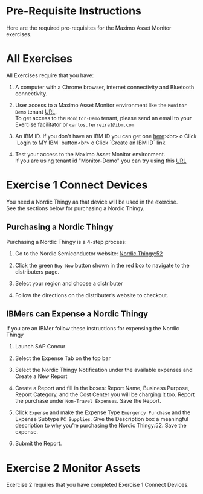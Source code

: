 # Pre-Requisite Instructions

Here are the required pre-requisites for the Maximo Asset Monitor exercises.

# All Exercises

All Exercises require that you have:

1.  A computer with a Chrome browser, internet connectivity and Bluetooth connectivity.

2.  User access to a Maximo Asset Monitor environment like the `Monitor-Demo` tenant [URL](https://dashboard-beta.connectedproducts.internetofthings.ibmcloud.com/preauth?tenantid=Monitor-Demo&isAPM=true).<br>
To get access to the `Monitor-Demo` tenant, please send an email to your Exercise facilitator or `carlos.ferreira1@ibm.com`

3.  An IBM ID.  If you don't have an IBM ID you can get one [here](https://www.ibm.com/account/reg/signup?):<br>
o Click `Login to MY IBM` button<br>
o Click `Create an IBM ID` link

4.  Test your access to the Maximo Asset Monitor environment.<br>
If you are using tenant id  "Monitor-Demo"  you can try using this [URL](https://dashboard-beta.connectedproducts.internetofthings.ibmcloud.com/preauth?tenantid=Monitor-Demo&isAPM=true)

# Exercise 1 Connect Devices

You need a Nordic Thingy as that device will be used in the exercise.<br>
See the sections below for purchasing a Nordic Thingy.  

## Purchasing a Nordic Thingy
Purchasing a Nordic Thingy is a 4-step process:

1.	Go to the Nordic Semiconductor website: [Nordic Thingy:52](https://www.nordicsemi.com/Software-and-Tools/Prototyping-platforms/Nordic-Thingy-52)

2.	Click the green `Buy Now` button shown in the red box to navigate to the distributers page.

3.	Select your region and choose a distributer

4.	Follow the directions on the distributer’s website to checkout.

## IBMers can Expense a Nordic Thingy
If you are an IBMer follow these instructions for expensing the Nordic Thingy

1.	Launch SAP Concur

2.	Select the Expense Tab on the top bar

3.	Select the Nordic Thingy Notification under the available expenses and Create a New Report

4.	Create a Report and fill in the boxes: Report Name, Business Purpose, Report Category, and the Cost Center you will be charging it too. Report the purchase under `Non-Travel Expenses`. Save the Report.

5.	Click `Expense` and make the Expense Type `Emergency Purchase` and the Expense Subtype `PC Supplies`. Give the Description box a meaningful description to why you’re purchasing the Nordic Thingy:52. Save the expense.

6.	Submit the Report.

# Exercise 2 Monitor Assets

Exercise 2 requires that you have completed Exercise 1 Connect Devices.

